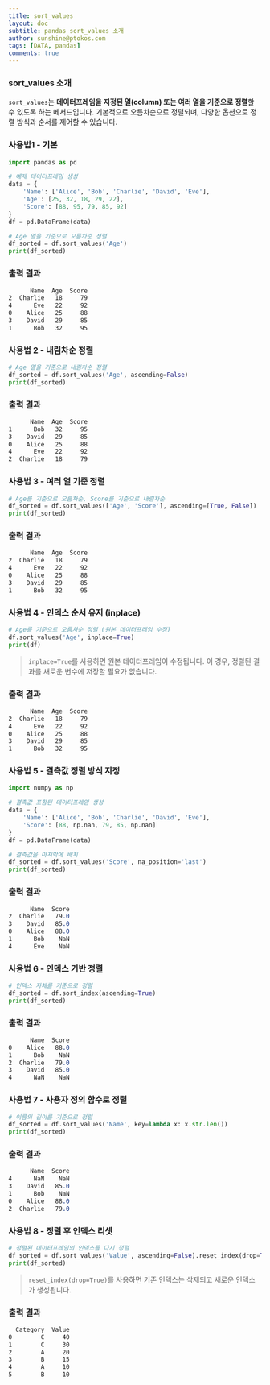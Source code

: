 ```yaml
---
title: sort_values
layout: doc
subtitle: pandas sort_values 소개
author: sunshine@ptokos.com
tags: [DATA, pandas]
comments: true
---
```


### sort_values 소개
`sort_values`는 **데이터프레임을 지정된 열(column) 또는 여러 열을 기준으로 정렬**할 수 있도록 하는 메서드입니다. 기본적으로 오름차순으로 정렬되며, 다양한 옵션으로 정렬 방식과 순서를 제어할 수 있습니다.

### 사용법1 - 기본
```python
import pandas as pd

# 예제 데이터프레임 생성
data = {
    'Name': ['Alice', 'Bob', 'Charlie', 'David', 'Eve'],
    'Age': [25, 32, 18, 29, 22],
    'Score': [88, 95, 79, 85, 92]
}
df = pd.DataFrame(data)

# Age 열을 기준으로 오름차순 정렬
df_sorted = df.sort_values('Age')
print(df_sorted)
```

### 출력 결과
``` css
      Name  Age  Score
2  Charlie   18     79
4      Eve   22     92
0    Alice   25     88
3    David   29     85
1      Bob   32     95
```

### 사용법 2 - 내림차순 정렬
```python
# Age 열을 기준으로 내림차순 정렬
df_sorted = df.sort_values('Age', ascending=False)
print(df_sorted)
```

### 출력 결과
``` css
      Name  Age  Score
1      Bob   32     95
3    David   29     85
0    Alice   25     88
4      Eve   22     92
2  Charlie   18     79
```

### 사용법 3 - 여러 열 기준 정렬
```python
# Age를 기준으로 오름차순, Score를 기준으로 내림차순
df_sorted = df.sort_values(['Age', 'Score'], ascending=[True, False])
print(df_sorted)
```

### 출력 결과
``` css
      Name  Age  Score
2  Charlie   18     79
4      Eve   22     92
0    Alice   25     88
3    David   29     85
1      Bob   32     95
```

### 사용법 4 - 인덱스 순서 유지 (inplace)
```python
# Age를 기준으로 오름차순 정렬 (원본 데이터프레임 수정)
df.sort_values('Age', inplace=True)
print(df)
```

> `inplace=True`를 사용하면 원본 데이터프레임이 수정됩니다. 이 경우, 정렬된 결과를 새로운 변수에 저장할 필요가 없습니다.

### 출력 결과
``` css
      Name  Age  Score
2  Charlie   18     79
4      Eve   22     92
0    Alice   25     88
3    David   29     85
1      Bob   32     95
```

### 사용법 5 - 결측값 정렬 방식 지정
```python
import numpy as np

# 결측값 포함된 데이터프레임 생성
data = {
    'Name': ['Alice', 'Bob', 'Charlie', 'David', 'Eve'],
    'Score': [88, np.nan, 79, 85, np.nan]
}
df = pd.DataFrame(data)

# 결측값을 마지막에 배치
df_sorted = df.sort_values('Score', na_position='last')
print(df_sorted)
```

### 출력 결과
``` css
      Name  Score
2  Charlie   79.0
3    David   85.0
0    Alice   88.0
1      Bob    NaN
4      Eve    NaN
```

### 사용법 6 - 인덱스 기반 정렬
```python
# 인덱스 자체를 기준으로 정렬
df_sorted = df.sort_index(ascending=True)
print(df_sorted)
```

### 출력 결과
``` css
      Name  Score
0    Alice   88.0
1      Bob    NaN
2  Charlie   79.0
3    David   85.0
4      NaN    NaN
```

### 사용법 7 - 사용자 정의 함수로 정렬
```python
# 이름의 길이를 기준으로 정렬
df_sorted = df.sort_values('Name', key=lambda x: x.str.len())
print(df_sorted)
```

### 출력 결과
``` css
      Name  Score
4      NaN    NaN
3    David   85.0
1      Bob    NaN
0    Alice   88.0
2  Charlie   79.0
```

### 사용법 8 - 정렬 후 인덱스 리셋
```python
# 정렬된 데이터프레임의 인덱스를 다시 정렬
df_sorted = df.sort_values('Value', ascending=False).reset_index(drop=True)
print(df_sorted)
```

> `reset_index(drop=True)`를 사용하면 기존 인덱스는 삭제되고 새로운 인덱스가 생성됩니다.

### 출력 결과
``` css
  Category  Value
0        C     40
1        C     30
2        A     20
3        B     15
4        A     10
5        B     10
```
